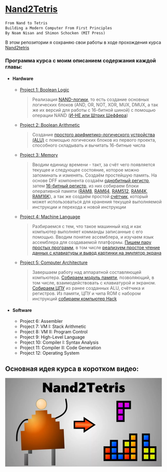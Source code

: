 # [Nand2Tetris](https://www.nand2tetris.org)
    From Nand to Tetris
    Building a Modern Computer From First Principles
    By Noam Nisan and Shimon Schocken (MIT Press)

В этом репозитории я сохраняю свои работы в ходе прохождения курса [Nand2tetris](https://www.nand2tetris.org)

### Программа курса с моим описанием содержания каждой главы:
- #### Hardware
  - [Project 1: Boolean Logic](./Assignments/1_Boolean_Logic)
    > Реализация [NAND-логики](https://en.wikipedia.org/wiki/NAND_logic), то есть создание основных логических блоков (AND, OR, NOT, XOR, MUX, DMUX, а так же их версий для работы с 16-битной шиной) с помощью операции NAND ([И-НЕ или Штрих Шеффера](https://ru.wikipedia.org/wiki/Штрих_Шеффера))
  - [Project 2: Boolean Arithmetic](./Assignments/2_Boolean_Arithmetic/)
    > Создание [простого арифметико-логического устройства (ALU)](./Assignments/2_Boolean_Arithmetic/ALU.hdl) с помощью логических блоков из первого проекта, способного складывать и вычитать 16-битные числа
  - [Project 3: Memory](./Assignments/3_Sequential_Logic/)
    > Вводим единицу времени - такт, за счёт чего появляется текущее и следующее состояние, которое можно запоминать и изменять. Создаём простейшую память. На основе DFF компонента создаём [однобитный регистр](./Assignments/3_Sequential_Logic/Bit.hdl), затем [16-битный регистр](./Assignments/3_Sequential_Logic/Register.hdl), из них собираем блоки оперативной памяти ([RAM8](./Assignments/3_Sequential_Logic/RAM8.hdl), [RAM64](./Assignments/3_Sequential_Logic/RAM64.hdl), [RAM512](./Assignments/3_Sequential_Logic/RAM512.hdl), [RAM4K](./Assignments/3_Sequential_Logic/RAM4K.hdl), [RAM16K](./Assignments/3_Sequential_Logic/RAM16K.hdl)), а так же создаём простой [счётчик](./Assignments/3_Sequential_Logic/PC.hdl), который может использоваться для хранения текущей выполняемой инструкции и перехода к новой инструкции
  - [Project 4: Machine Language](./Assignments/4_Machine_Language/)
    > Разбираемся с тем, что такое машинный код и как компьютер выполняет комманды записанные с его помощью. Вводим понятие ассемблера, и изучаем язык ассемблера для создаваемой платформы. [Пишем пару простых программ](./Assignments/4_Machine_Language/), в том числе [реализуем простое чтение данных с клавиатуры и вывод картинки на эмулятор экрана](./Assignments/4_Machine_Language/Fill.asm)
  - [Project 5: Computer Architecture](./Assignments/5_Computer_Architecture/)
    > Завершаем работу над аппаратной составляющей компьютера. [Собираем модуль памяти](./Assignments/5_Computer_Architecture/Memory.hdl), позволяющий, в том числе, взаимодействовать с клавиатурой и экраном. [Собираем ЦПУ](./Assignments/5_Computer_Architecture/CPU.hdl) из ранее созданных ALU, счётчика и регистров. Из памяти, ЦПУ и чипа ROM с набором инструкций [собираем компьютер Hack](./Assignments/5_Computer_Architecture/Computer.hdl)
- #### Software
  - Project 6: Assembler
  - Project 7: VM I: Stack Arithmetic
  - Project 8: VM II: Program Control
  - Project 9: High-Level Language
  - Project 10: Compiler I: Syntax Analysis
  - Project 11: Compiler II: Code Generation
  - Project 12: Operating System

## Основная идея курса в коротком видео:
[![](./cover.jpg)](https://youtu.be/wTl5wRDT0CU)
